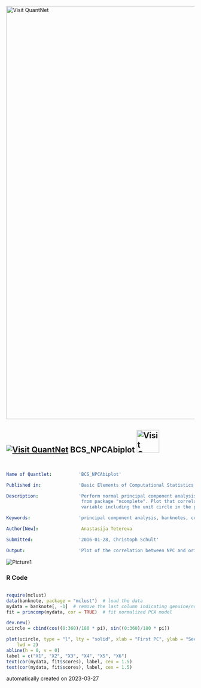 [<img src="https://github.com/QuantLet/Styleguide-and-FAQ/blob/master/pictures/banner.png" width="1100" alt="Visit QuantNet">](http://quantlet.de/)

## [<img src="https://github.com/QuantLet/Styleguide-and-FAQ/blob/master/pictures/qloqo.png" alt="Visit QuantNet">](http://quantlet.de/) **BCS_NPCAbiplot** [<img src="https://github.com/QuantLet/Styleguide-and-FAQ/blob/master/pictures/QN2.png" width="60" alt="Visit QuantNet 2.0">](http://quantlet.de/)

```yaml


Name of Quantlet:          'BCS_NPCAbiplot'

Published in:              'Basic Elements of Computational Statistics'

Description:               'Perform normal principal component analysis (PCA) on the data "banknotes"
                            from package "ncomplete". Plot that correlation of the NPCs and the originial
                            variable including the unit circle in the plot for reference.'

Keywords:                  'principal component analysis, banknotes, correlation, unit circle, plot'

Author[New]:                Anastasija Tetereva

Submitted:                 '2016-01-28, Christoph Schult'

Output:                    'Plot of the correlation between NPC and original variable on a unit circle.'

```

![Picture1](BCS_NPCAbiplot.png)

### R Code
```r

require(mclust)
data(banknote, package = "mclust")  # load the data
mydata = banknote[, -1]  # remove the last column indicating genuine/not genuine
fit = princomp(mydata, cor = TRUE)  # fit normalized PCA model

dev.new()
ucircle = cbind(cos((0:360)/180 * pi), sin((0:360)/180 * pi))

plot(ucircle, type = "l", lty = "solid", xlab = "First PC", ylab = "Second PC", cex.lab = 1.5, cex.axis = 1, cex.main = 1, 
    lwd = 2)
abline(h = 0, v = 0)
label = c("X1", "X2", "X3", "X4", "X5", "X6")
text(cor(mydata, fit$scores), label, cex = 1.5)
text(cor(mydata, fit$scores), label, cex = 1.5)
```

automatically created on 2023-03-27